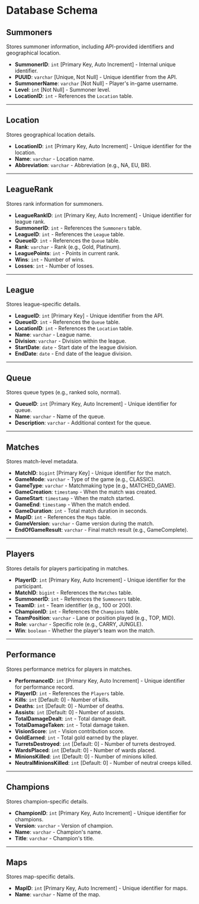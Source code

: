 # Database Schema

## Summoners

Stores summoner information, including API-provided identifiers and geographical location.

- **SummonerID**: `int` [Primary Key, Auto Increment] - Internal unique identifier.
- **PUUID**: `varchar` [Unique, Not Null] - Unique identifier from the API.
- **SummonerName**: `varchar` [Not Null] - Player's in-game username.
- **Level**: `int` [Not Null] - Summoner level.
- **LocationID**: `int` - References the `Location` table.

---

## Location

Stores geographical location details.

- **LocationID**: `int` [Primary Key, Auto Increment] - Unique identifier for the location.
- **Name**: `varchar` - Location name.
- **Abbreviation**: `varchar` - Abbreviation (e.g., NA, EU, BR).

---

## LeagueRank

Stores rank information for summoners.

- **LeagueRankID**: `int` [Primary Key, Auto Increment] - Unique identifier for league rank.
- **SummonerID**: `int` - References the `Summoners` table.
- **LeagueID**: `int` - References the `League` table.
- **QueueID**: `int` - References the `Queue` table.
- **Rank**: `varchar` - Rank (e.g., Gold, Platinum).
- **LeaguePoints**: `int` - Points in current rank.
- **Wins**: `int` - Number of wins.
- **Losses**: `int` - Number of losses.

---

## League

Stores league-specific details.

- **LeagueID**: `int` [Primary Key] - Unique identifier from the API.
- **QueueID**: `int` - References the `Queue` table.
- **LocationID**: `int` - References the `Location` table.
- **Name**: `varchar` - League name.
- **Division**: `varchar` - Division within the league.
- **StartDate**: `date` - Start date of the league division.
- **EndDate**: `date` - End date of the league division.

---

## Queue

Stores queue types (e.g., ranked solo, normal).

- **QueueID**: `int` [Primary Key, Auto Increment] - Unique identifier for queue.
- **Name**: `varchar` - Name of the queue.
- **Description**: `varchar` - Additional context for the queue.

---

## Matches

Stores match-level metadata.

- **MatchID**: `bigint` [Primary Key] - Unique identifier for the match.
- **GameMode**: `varchar` - Type of the game (e.g., CLASSIC).
- **GameType**: `varchar` - Matchmaking type (e.g., MATCHED_GAME).
- **GameCreation**: `timestamp` - When the match was created.
- **GameStart**: `timestamp` - When the match started.
- **GameEnd**: `timestamp` - When the match ended.
- **GameDuration**: `int` - Total match duration in seconds.
- **MapID**: `int` - References the `Maps` table.
- **GameVersion**: `varchar` - Game version during the match.
- **EndOfGameResult**: `varchar` - Final match result (e.g., GameComplete).

---

## Players

Stores details for players participating in matches.

- **PlayerID**: `int` [Primary Key, Auto Increment] - Unique identifier for the participant.
- **MatchID**: `bigint` - References the `Matches` table.
- **SummonerID**: `int` - References the `Summoners` table.
- **TeamID**: `int` - Team identifier (e.g., 100 or 200).
- **ChampionID**: `int` - References the `Champions` table.
- **TeamPosition**: `varchar` - Lane or position played (e.g., TOP, MID).
- **Role**: `varchar` - Specific role (e.g., CARRY, JUNGLE).
- **Win**: `boolean` - Whether the player’s team won the match.

---

## Performance

Stores performance metrics for players in matches.

- **PerformanceID**: `int` [Primary Key, Auto Increment] - Unique identifier for performance record.
- **PlayerID**: `int` - References the `Players` table.
- **Kills**: `int` [Default: 0] - Number of kills.
- **Deaths**: `int` [Default: 0] - Number of deaths.
- **Assists**: `int` [Default: 0] - Number of assists.
- **TotalDamageDealt**: `int` - Total damage dealt.
- **TotalDamageTaken**: `int` - Total damage taken.
- **VisionScore**: `int` - Vision contribution score.
- **GoldEarned**: `int` - Total gold earned by the player.
- **TurretsDestroyed**: `int` [Default: 0] - Number of turrets destroyed.
- **WardsPlaced**: `int` [Default: 0] - Number of wards placed.
- **MinionsKilled**: `int` [Default: 0] - Number of minions killed.
- **NeutralMinionsKilled**: `int` [Default: 0] - Number of neutral creeps killed.

---

## Champions

Stores champion-specific details.

- **ChampionID**: `int` [Primary Key, Auto Increment] - Unique identifier for champions.
- **Version**: `varchar` - Version of champion.
- **Name**: `varchar` - Champion's name.
- **Title**: `varchar` - Champion's title.

---

## Maps

Stores map-specific details.

- **MapID**: `int` [Primary Key, Auto Increment] - Unique identifier for maps.
- **Name**: `varchar` - Name of the map.
